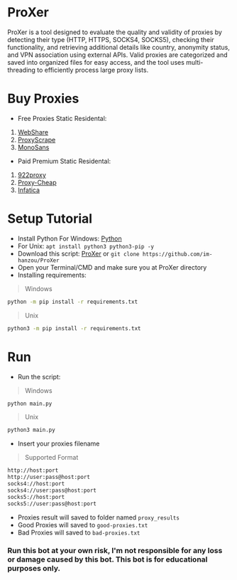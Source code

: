 # ProXer
ProXer is a tool designed to evaluate the quality and validity of proxies by detecting their type (HTTP, HTTPS, SOCKS4, SOCKS5), checking their functionality, and retrieving additional details like country, anonymity status, and VPN association using external APIs. Valid proxies are categorized and saved into organized files for easy access, and the tool uses multi-threading to efficiently process large proxy lists.
# Buy Proxies
- Free Proxies Static Residental: 
1. [WebShare](https://www.webshare.io/?referral_code=p7k7whpdu2jg)
2. [ProxyScrape](https://proxyscrape.com/?ref=odk1mmj)
3. [MonoSans](https://github.com/monosans/proxy-list)
- Paid Premium Static Residental:
1. [922proxy](https://www.922proxy.com/register?inviter_code=d03d4fed)
2. [Proxy-Cheap](https://app.proxy-cheap.com/r/JysUiH)
3. [Infatica](https://dashboard.infatica.io/aff.php?aff=544)
# Setup Tutorial
- Install Python For Windows: [Python](https://www.python.org/ftp/python/3.13.0/python-3.13.0-amd64.exe)
- For Unix: ``apt install python3 python3-pip -y``
- Download this script: [ProXer](https://github.com/im-hanzou/ProXer/archive/refs/heads/main.zip) or ``git clone https://github.com/im-hanzou/ProXer``
- Open your Terminal/CMD and make sure you at ProXer directory
- Installing requirements:
>Windows
```bash
python -m pip install -r requirements.txt
```
>Unix
```bash
python3 -m pip install -r requirements.txt
```
# Run
- Run the script:
>Windows
```bash
python main.py
```
>Unix
```bash
python3 main.py
```
- Insert your proxies filename
>Supported Format
```bash
http://host:port
http://user:pass@host:port
socks4://host:port
socks4://user:pass@host:port
socks5://host:port
socks5://user:pass@host:port
```
- Proxies result will saved to folder named ``proxy_results``
- Good Proxies will saved to ``good-proxies.txt``
- Bad Proxies will saved to ``bad-proxies.txt``
### Run this bot at your own risk, I'm not responsible for any loss or damage caused by this bot. This bot is for educational purposes only.
